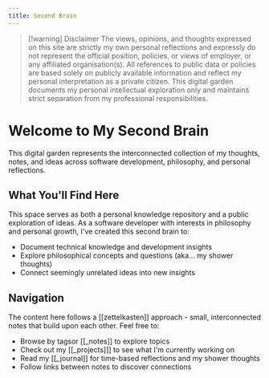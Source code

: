 ```yaml
---
title: Second Brain
---
```

> [!warning] Disclaimer
>The views, opinions, and thoughts expressed on this site are strictly my own personal reflections and expressly do not represent the official position, policies, or views of employer, or any affiliated organisation(s). All references to public data or policies are based solely on publicly available information and reflect my personal interpretation as a private citizen. This digital garden documents my personal intellectual exploration only and maintains strict separation from my professional responsibilities.

# Welcome to My Second Brain

This digital garden represents the interconnected collection of my thoughts, notes, and ideas across software development, philosophy, and personal reflections.

## What You'll Find Here

This space serves as both a personal knowledge repository and a public exploration of ideas. As a software developer with interests in philosophy and personal growth, I've created this second brain to:

- Document technical knowledge and development insights
- Explore philosophical concepts and questions (aka... my shower thoughts)
- Connect seemingly unrelated ideas into new insights

## Navigation

The content here follows a [[zettelkasten]] approach - small, interconnected notes that build upon each other. Feel free to:

- Browse by tagsor [[_notes]] to explore topics
- Check out my [[_projects]]] to see what I'm currently working on
- Read my [[_journal]] for time-based reflections and my shower thoughts
- Follow links between notes to discover connections
